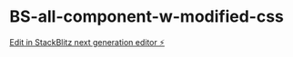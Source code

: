 # BS-all-component-w-modified-css

[Edit in StackBlitz next generation editor ⚡️](https://stackblitz.com/~/github.com/duongnanya/BS-all-component-w-modified-css)